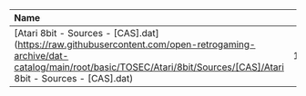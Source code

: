 |Name|Size|
|:---|---:|
|[Atari 8bit - Sources - [CAS].dat](https://raw.githubusercontent.com/open-retrogaming-archive/dat-catalog/main/root/basic/TOSEC/Atari/8bit/Sources/[CAS]/Atari 8bit - Sources - [CAS].dat)|1285|

